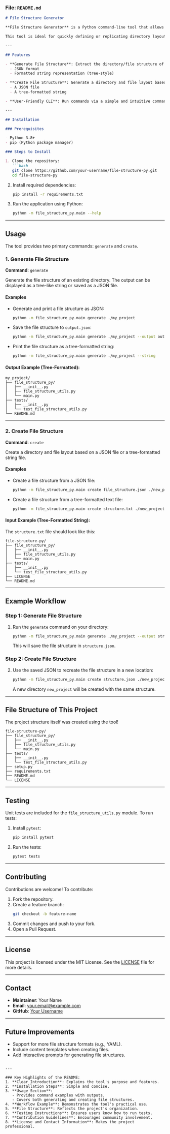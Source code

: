 ### File: `README.md`

```markdown
# File Structure Generator

**File Structure Generator** is a Python command-line tool that allows users to easily **generate** a file structure from a directory or **create** a file structure from a provided JSON or formatted string file. 

This tool is ideal for quickly defining or replicating directory layouts for projects, templates, and more.

---

## Features

- **Generate File Structure**: Extract the directory/file structure of an existing folder as:
  - JSON format
  - Formatted string representation (tree-style)

- **Create File Structure**: Generate a directory and file layout based on:
  - A JSON file
  - A tree-formatted string

- **User-Friendly CLI**: Run commands via a simple and intuitive command-line interface.

---

## Installation

### Prerequisites

- Python 3.8+
- pip (Python package manager)

### Steps to Install

1. Clone the repository:
   ```bash
   git clone https://github.com/your-username/file-structure-py.git
   cd file-structure-py
   ```

2. Install required dependencies:
   ```bash
   pip install -r requirements.txt
   ```

3. Run the application using Python:
   ```bash
   python -m file_structure_py.main --help
   ```

---

## Usage

The tool provides two primary commands: `generate` and `create`.

### 1. Generate File Structure

**Command**: `generate`

Generate the file structure of an existing directory. The output can be displayed as a tree-like string or saved as a JSON file.

#### Examples

- Generate and print a file structure as JSON:
   ```bash
   python -m file_structure_py.main generate ./my_project
   ```

- Save the file structure to `output.json`:
   ```bash
   python -m file_structure_py.main generate ./my_project --output output.json
   ```

- Print the file structure as a tree-formatted string:
   ```bash
   python -m file_structure_py.main generate ./my_project --string
   ```

#### Output Example (Tree-Formatted):
```plaintext
my_project/
├── file_structure_py/
│   ├── __init__.py
│   ├── file_structure_utils.py
│   └── main.py
├── tests/
│   ├── __init__.py
│   └── test_file_structure_utils.py
└── README.md
```

---

### 2. Create File Structure

**Command**: `create`

Create a directory and file layout based on a JSON file or a tree-formatted string file.

#### Examples

- Create a file structure from a JSON file:
   ```bash
   python -m file_structure_py.main create file_structure.json ./new_project
   ```

- Create a file structure from a tree-formatted text file:
   ```bash
   python -m file_structure_py.main create structure.txt ./new_project
   ```

#### Input Example (Tree-Formatted String):
The `structure.txt` file should look like this:

```plaintext
file-structure-py/
├── file_structure_py/
│   ├── __init__.py
│   ├── file_structure_utils.py
│   └── main.py
├── tests/
│   ├── __init__.py
│   └── test_file_structure_utils.py
├── LICENSE
└── README.md
```

---

## Example Workflow

### Step 1: Generate File Structure
1. Run the `generate` command on your directory:
   ```bash
   python -m file_structure_py.main generate ./my_project --output structure.json
   ```

   This will save the file structure in `structure.json`.

### Step 2: Create File Structure
2. Use the saved JSON to recreate the file structure in a new location:
   ```bash
   python -m file_structure_py.main create structure.json ./new_project
   ```

   A new directory `new_project` will be created with the same structure.

---

## File Structure of This Project

The project structure itself was created using the tool!

```plaintext
file-structure-py/
├── file_structure_py/
│   ├── __init__.py
│   ├── file_structure_utils.py
│   └── main.py
├── tests/
│   ├── __init__.py
│   └── test_file_structure_utils.py
├── setup.py
├── requirements.txt
├── README.md
└── LICENSE
```

---

## Testing

Unit tests are included for the `file_structure_utils.py` module. To run tests:

1. Install `pytest`:
   ```bash
   pip install pytest
   ```

2. Run the tests:
   ```bash
   pytest tests
   ```

---

## Contributing

Contributions are welcome! To contribute:

1. Fork the repository.
2. Create a feature branch:
   ```bash
   git checkout -b feature-name
   ```
3. Commit changes and push to your fork.
4. Open a Pull Request.

---

## License

This project is licensed under the MIT License. See the [LICENSE](LICENSE) file for more details.

---

## Contact

- **Maintainer**: Your Name
- **Email**: your.email@example.com
- **GitHub**: [Your Username](https://github.com/your-username)

---

## Future Improvements

- Support for more file structure formats (e.g., YAML).
- Include content templates when creating files.
- Add interactive prompts for generating file structures.
```

---

### Key Highlights of the README:
1. **Clear Introduction**: Explains the tool's purpose and features.
2. **Installation Steps**: Simple and concise.
3. **Usage Section**:
   - Provides command examples with outputs.
   - Covers both generating and creating file structures.
4. **Workflow Example**: Demonstrates the tool's practical use.
5. **File Structure**: Reflects the project's organization.
6. **Testing Instructions**: Ensures users know how to run tests.
7. **Contribution Guidelines**: Encourages community involvement.
8. **License and Contact Information**: Makes the project professional.

